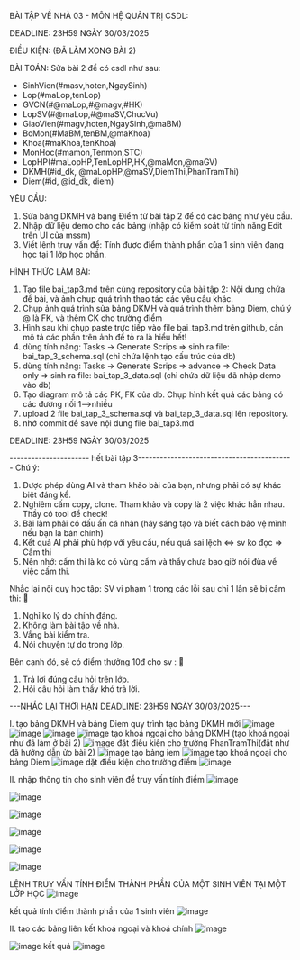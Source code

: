  BÀI TẬP VỀ NHÀ 03 - MÔN HỆ QUẢN TRỊ CSDL:

DEADLINE: 23H59 NGÀY 30/03/2025

ĐIỀU KIỆN: (ĐÃ LÀM XONG BÀI 2)

BÀI TOÁN: Sửa bài 2 để có csdl như sau:
  + SinhVien(#masv,hoten,NgaySinh)
  + Lop(#maLop,tenLop)
  + GVCN(#@maLop,#@magv,#HK)
  + LopSV(#@maLop,#@maSV,ChucVu)
  + GiaoVien(#magv,hoten,NgaySinh,@maBM)
  + BoMon(#MaBM,tenBM,@maKhoa)
  + Khoa(#maKhoa,tenKhoa)
  + MonHoc(#mamon,Tenmon,STC)
  + LopHP(#maLopHP,TenLopHP,HK,@maMon,@maGV)
  + DKMH(#id_dk, @maLopHP,@maSV,DiemThi,PhanTramThi)
  + Diem(#id, @id_dk, diem)

YÊU CẦU:
1. Sửa bảng DKMH và bảng Điểm từ bài tập 2 để có các bảng như yêu cầu.
2. Nhập dữ liệu demo cho các bảng (nhập có kiểm soát từ tính năng Edit trên UI của mssm)
3. Viết lệnh truy vấn để: Tính được điểm thành phần của 1 sinh viên đang học tại 1 lớp học phần.

HÌNH THỨC LÀM BÀI:
1. Tạo file bai_tap3.md trên cùng repository của bài tập 2:
   Nội dung chứa đề bài, và ảnh chụp quá trình thao tác các yêu cầu khác.
2. Chụp ảnh quá trình sửa bảng DKMH và quá trình thêm bảng Diem, chú ý @ là FK, và thêm CK cho trường điểm
3. Hình sau khi chụp paste trực tiếp vào file bai_tap3.md trên github, cần mô tả các phần trên ảnh để tỏ ra là hiểu hết!
4. dùng tính năng: Tasks -> Generate Scrips => sinh ra file: bai_tap_3_schema.sql  (chỉ chứa lệnh tạo cấu trúc của db)
5. dùng tính năng: Tasks -> Generate Scrips => advance => Check Data only => sinh ra file: bai_tap_3_data.sql  (chỉ chứa dữ liệu đã nhập demo vào db)
6. Tạo diagram mô tả các PK, FK của db. Chụp hình kết quả các bảng có các đường nối 1-->nhiều
7. upload 2 file  bai_tap_3_schema.sql và bai_tap_3_data.sql lên repository.
8. nhớ commit để save nội dung file bai_tap3.md

DEADLINE: 23H59 NGÀY 30/03/2025

---------------------- hết bài tập 3-------------------------------------------
Chú ý:
1. Được phép dùng AI và tham khảo bài của bạn, nhưng phải có sự khác biệt đáng kể.
2. Nghiêm cấm copy, clone. Tham khảo và copy là 2 việc khác hẳn nhau. Thầy có tool để check!
3. Bài làm phải có dấu ấn cá nhân (hãy sáng tạo và biết cách bảo vệ mình nếu bạn là bản chính)
4. Kết quả AI phải phù hợp với yêu cầu, nếu quá sai lệch <=> sv ko đọc => Cấm thi
5. Nên nhớ: cấm thi là ko có vùng cấm và thầy chưa bao giờ nói đùa về việc cấm thi.

Nhắc lại nội quy học tập:
SV vi phạm 1 trong các lỗi sau chỉ 1 lần sẽ bị cấm thi: 🚫
1. Nghỉ ko lý do chính đáng.
2. Không làm bài tập về nhà.
3. Vắng bài kiểm tra.
4. Nói chuyện tự do trong lớp.

Bên cạnh đó, sẽ có điểm thưởng 10đ cho sv :  🎁
1. Trả lời đúng câu hỏi trên lớp.
2. Hỏi câu hỏi làm thầy khó trả lời.

---NHẮC LẠI THỜI HẠN DEADLINE: 23H59 NGÀY 30/03/2025---


I. tạo bảng DKMH và bảng Diem
quy trình tạo bảng DKMH mới 
![image](https://github.com/user-attachments/assets/0cdd9f69-642e-4f2f-8103-0f14c1fd9470)
![image](https://github.com/user-attachments/assets/e8ed183f-b0df-40ad-b4b8-507467abec18)
![image](https://github.com/user-attachments/assets/de622d3f-fc31-4cca-a39c-f7afd4692c19)
![image](https://github.com/user-attachments/assets/83dfe4f0-c565-4ffd-83ff-5f9bd4f039b3)
tạo khoá ngoại cho bảng DKMH (tạo khoá ngoại như đã làm ở bài 2)
![image](https://github.com/user-attachments/assets/67da61b7-7e05-46be-89f6-876ec61625ee)
đặt điều kiện cho trường PhanTramThi(đặt như đã hướng dẫn ửo bài 2)
![image](https://github.com/user-attachments/assets/62f2a984-f170-4866-9a57-610a3a58de78)
tạo bảng iem
![image](https://github.com/user-attachments/assets/f8e27689-96a3-4c35-90da-3c3c10432d4a)
tạo khoá ngoại cho bảng Diem
![image](https://github.com/user-attachments/assets/c176ad96-84c1-437f-95a9-d38e78691b29)
dặt điều kiện cho trường điểm 
![image](https://github.com/user-attachments/assets/f723b5f3-a601-4504-947f-20ef1505a656)

II. nhập thông tin cho sinh viên để truy vấn tính điểm 
![image](https://github.com/user-attachments/assets/f651e441-c3c2-4b39-bc87-1f2badff3548)

![image](https://github.com/user-attachments/assets/cffec933-7360-42b8-abf2-c22fbfbaf1f7)

![image](https://github.com/user-attachments/assets/465ea681-7142-43ca-83de-3e1a71efac8a)


![image](https://github.com/user-attachments/assets/e1654d1a-d500-4c8a-8415-eee8f75fe9d9)

![image](https://github.com/user-attachments/assets/a96f5f13-3b79-4c7e-be98-7e283fc63e6f)

![image](https://github.com/user-attachments/assets/437d6930-d841-45fe-b297-c2a0791aef1f)

LỆNH TRUY VẤN TÍNH ĐIỂM THÀNH PHẦN CỦA MỘT SINH VIÊN TẠI MỘT LỚP HỌC 
![image](https://github.com/user-attachments/assets/26158f73-22d1-46e9-8fca-4a2bade1615a)

kết quả tính điểm thành phần của 1 sinh viên
![image](https://github.com/user-attachments/assets/13cd4d1a-eca5-4ade-8ee6-1253b7299716)

II. tạo các bảng liên kết khoá ngoại và khoá chính 
![image](https://github.com/user-attachments/assets/e42d78a9-e9ef-435e-b642-87b4706a195c)

![image](https://github.com/user-attachments/assets/5177c967-d6a5-4b77-bc22-9cd4887e1b21)
kết quả
![image](https://github.com/user-attachments/assets/5eac931b-ae57-4537-9907-acf5fc3cdd2e)

    
